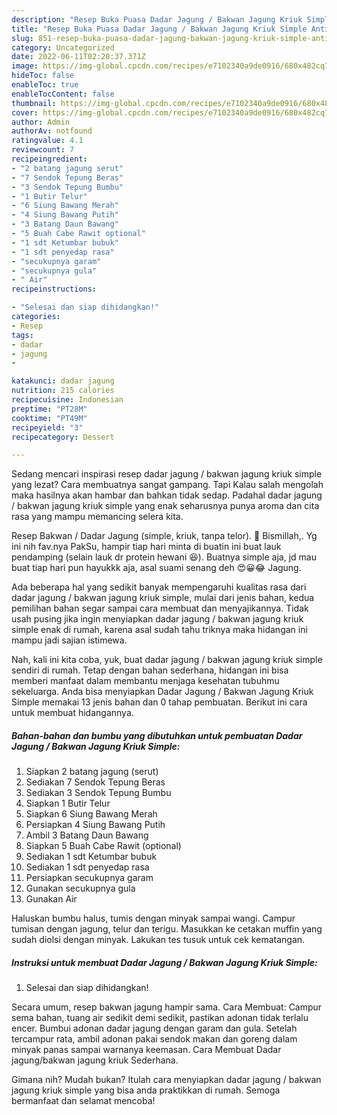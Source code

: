 ```yaml
---
description: "Resep Buka Puasa Dadar Jagung / Bakwan Jagung Kriuk Simple Anti Gagal"
title: "Resep Buka Puasa Dadar Jagung / Bakwan Jagung Kriuk Simple Anti Gagal"
slug: 851-resep-buka-puasa-dadar-jagung-bakwan-jagung-kriuk-simple-anti-gagal
category: Uncategorized
date: 2022-06-11T02:20:37.371Z
image: https://img-global.cpcdn.com/recipes/e7102340a9de0916/680x482cq70/dadar-jagung-bakwan-jagung-kriuk-simple-foto-resep-utama.jpg
hideToc: false
enableToc: true
enableTocContent: false
thumbnail: https://img-global.cpcdn.com/recipes/e7102340a9de0916/680x482cq70/dadar-jagung-bakwan-jagung-kriuk-simple-foto-resep-utama.jpg
cover: https://img-global.cpcdn.com/recipes/e7102340a9de0916/680x482cq70/dadar-jagung-bakwan-jagung-kriuk-simple-foto-resep-utama.jpg
author: Admin
authorAv: notfound
ratingvalue: 4.1
reviewcount: 7
recipeingredient:
- "2 batang jagung serut"
- "7 Sendok Tepung Beras"
- "3 Sendok Tepung Bumbu"
- "1 Butir Telur"
- "6 Siung Bawang Merah"
- "4 Siung Bawang Putih"
- "3 Batang Daun Bawang"
- "5 Buah Cabe Rawit optional"
- "1 sdt Ketumbar bubuk"
- "1 sdt penyedap rasa"
- "secukupnya garam"
- "secukupnya gula"
- " Air"
recipeinstructions:

- "Selesai dan siap dihidangkan!"
categories:
- Resep
tags:
- dadar
- jagung
- 

katakunci: dadar jagung  
nutrition: 215 calories
recipecuisine: Indonesian
preptime: "PT28M"
cooktime: "PT49M"
recipeyield: "3"
recipecategory: Dessert

---
```



Sedang mencari inspirasi resep dadar jagung / bakwan jagung kriuk simple yang lezat? Cara membuatnya sangat gampang. Tapi Kalau salah mengolah maka hasilnya akan hambar dan bahkan tidak sedap. Padahal dadar jagung / bakwan jagung kriuk simple yang enak seharusnya punya aroma dan cita rasa yang mampu memancing selera kita.


Resep Bakwan / Dadar Jagung (simple, kriuk, tanpa telor). 🌸 Bismillah,. Yg ini nih fav.nya PakSu, hampir tiap hari minta di buatin ini buat lauk pendamping (selain lauk dr protein hewani 😆). Buatnya simple aja, jd mau buat tiap hari pun hayukkk aja, asal suami senang deh 😍😀😂 Jagung.

Ada beberapa hal yang sedikit banyak mempengaruhi kualitas rasa dari dadar jagung / bakwan jagung kriuk simple, mulai dari jenis bahan, kedua pemilihan bahan segar sampai cara membuat dan menyajikannya. Tidak usah pusing jika ingin menyiapkan dadar jagung / bakwan jagung kriuk simple enak di rumah, karena asal sudah tahu triknya maka hidangan ini mampu jadi sajian istimewa.


Nah, kali ini kita coba, yuk, buat dadar jagung / bakwan jagung kriuk simple sendiri di rumah. Tetap dengan bahan sederhana, hidangan ini bisa memberi manfaat dalam membantu menjaga kesehatan tubuhmu sekeluarga. Anda bisa menyiapkan Dadar Jagung / Bakwan Jagung Kriuk Simple memakai 13 jenis bahan dan 0 tahap pembuatan. Berikut ini cara untuk membuat hidangannya.

<!--inarticleads1-->

##### Bahan-bahan dan bumbu yang dibutuhkan untuk pembuatan Dadar Jagung / Bakwan Jagung Kriuk Simple:

1. Siapkan 2 batang jagung (serut)
1. Sediakan 7 Sendok Tepung Beras
1. Sediakan 3 Sendok Tepung Bumbu
1. Siapkan 1 Butir Telur
1. Siapkan 6 Siung Bawang Merah
1. Persiapkan 4 Siung Bawang Putih
1. Ambil 3 Batang Daun Bawang
1. Siapkan 5 Buah Cabe Rawit (optional)
1. Sediakan 1 sdt Ketumbar bubuk
1. Sediakan 1 sdt penyedap rasa
1. Persiapkan secukupnya garam
1. Gunakan secukupnya gula
1. Gunakan  Air


Haluskan bumbu halus, tumis dengan minyak sampai wangi. Campur tumisan dengan jagung, telur dan terigu. Masukkan ke cetakan muffin yang sudah diolsi dengan minyak. Lakukan tes tusuk untuk cek kematangan. 

<!--inarticleads2-->

##### Instruksi untuk membuat Dadar Jagung / Bakwan Jagung Kriuk Simple:


1. Selesai dan siap dihidangkan!

Secara umum, resep bakwan jagung hampir sama. Cara Membuat: Campur sema bahan, tuang air sedikit demi sedikit, pastikan adonan tidak terlalu encer. Bumbui adonan dadar jagung dengan garam dan gula. Setelah tercampur rata, ambil adonan pakai sendok makan dan goreng dalam minyak panas sampai warnanya keemasan. Cara Membuat Dadar jagung/bakwan jagung kriuk Sederhana. 

Gimana nih? Mudah bukan? Itulah cara menyiapkan dadar jagung / bakwan jagung kriuk simple yang bisa anda praktikkan di rumah. Semoga bermanfaat dan selamat mencoba!

